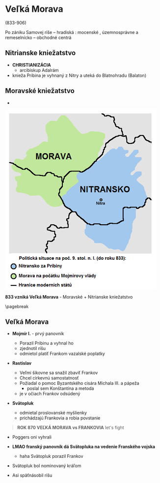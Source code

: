 # Veľká Morava

(833-906)

Po zániku Samovej ríše – hradiská : mocenské , územnosprávne a remeselnícko – obchodné centrá

## Nitrianske kniežatstvo

 - **CHRISTIANIZÁCIA**
   - arcibiskup Adalrám
 - knieža Pribina je vyhnaný z Nitry a uteká do Blatnohradu (Balaton)

## Moravské kniežatstvo

 - 

![Nitra a Morava](nitra_morava.png)

**833 vzniká Veľká Morava** - Moravské + Nitrianske kniežatstvo

\pagebreak

## Veľká Morava

 - **Mojmír I.** - prvý panovník
   - Porazil Pribinu a vyhnal ho
   - zjednotil ríšu
   - odmietol platiť Frankom vazalské poplatky

 - **Rastislav**
   - Veľmi šikovne sa snažil zbaviť Frankov
   - Chcel cirkevnú samostatnosť
   - Požiadal o pomoc Byzantského cisára Michala III. a pápeža
     - poslal sem Konštantína a metoda
   - je v očiach Frankov odsúdený
 - **Svätopluk**
   - odmietal proslovanské myšlienky
   - prichádzajú Frankovia a robia povstanie

> **ROK 870 VEĽKÁ MORAVA vs FRANKOVIA** let's fight

 - Poggers oni vyhrali
 - **LMAO franský panovník dá Svätopluka na vedenie Franského vojska**
   - haha Svätopluk porazil Frankov
 - Svätopluk bol nominovaný kráľom

 - Asi späťnásobil ríšu
